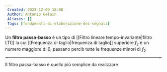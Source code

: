 ```yaml
---
 Created: 2023-12-09 18:00
 Author: Antonio Gelain
 Aliases: []
 Tags: [fondamenti-di-elaborazione-dei-segnali]
---
```


Un **filtro passa-basso** è un tipo di [[Filtro lineare tempo-invariante|filtro LTI]] la cui [[Frequenza di taglio|frequenza di taglio]] superiore $f_{2}$ è un numero maggiore di 0, passano perciò tutte le frequenze minori di $f_{2}$

---

Il filtro passa-basso è quello più semplice da realizzare